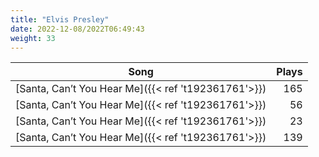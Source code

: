 ```yaml
---
title: "Elvis Presley"
date: 2022-12-08/2022T06:49:43
weight: 33
---
```




 Song | Plays 
----- | -----:
[Santa, Can’t You Hear Me]({{< ref 't192361761'>}}) | 165
[Santa, Can’t You Hear Me]({{< ref 't192361761'>}}) | 56
[Santa, Can’t You Hear Me]({{< ref 't192361761'>}}) | 23
[Santa, Can’t You Hear Me]({{< ref 't192361761'>}}) | 139
